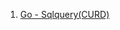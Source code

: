 1. [Go - Sqlquery(CURD)](https://github.com/ckdqja135/Typescript-restful-starter/blob/master/mdfile/2020-10-05/Go%20-%20SQL%20query(CRUD).md)
